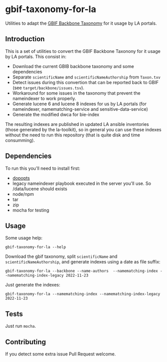 # gbif-taxonomy-for-la

Utilities to adapt the [GBIF Backbone Taxonomy](https://www.gbif.org/dataset/d7dddbf4-2cf0-4f39-9b2a-bb099caae36c) for it usage by LA portals.

## Introduction

This is a set of utilities to convert the GBIF Backbone Taxonony for it usage by LA portals. This consist in:

- Download the current GBIB backbone taxonomy and some dependencies 
- Separate `scientificName` and `scientificNameAuthorship` from `Taxon.txv`
- Detect issues during this convertion that can be reported back to GBIF (see `target/backbone/issues.tsv`).
- Workaround for some issues in the taxonomy that prevent the nameindexer to work properly.
- Generate lucene 6 and lucene 8 indexes for us by LA portals (for nameindexer, namematching-service and sensitive-data-service)
- Generate the modified dwca for bie-index

The resulting indexes are published in updated LA ansible inventories (those generated by the la-toolkit), so in general you can use these indexes without the need to run this repository (that is quite disk and time consumming).

## Dependencies

To run this you'll need to install first: 

- [dopopts](https://github.com/docopt/docopts)
- legacy nameindexer playbook executed in the server you'll use. So  /data/lucene should exists
- node/npm
- tar
- zip
- mocha for testing

## Usage

Some usage help:

`gbif-taxonomy-for-la --help`

Download the gbif taxonomy, split `scientificName` and `scientificNameAuthorship`, and generate indexes using a date as file suffix:

`gbif-taxonomy-for-la --backbone --name-authors  --namematching-index --namematching-index-legacy 2022-11-23`

Just generate the indexes:

`gbif-taxonomy-for-la --namematching-index --namematching-index-legacy 2022-11-23`

## Tests

Just run `mocha`.

## Contributing

If you detect some extra issue Pull Request welcome.
